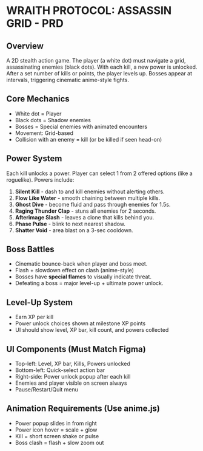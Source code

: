 # WRAITH PROTOCOL: ASSASSIN GRID - PRD

## Overview
A 2D stealth action game. The player (a white dot) must navigate a grid, assassinating enemies (black dots). With each kill, a new power is unlocked. After a set number of kills or points, the player levels up. Bosses appear at intervals, triggering cinematic anime-style fights.

## Core Mechanics
- White dot = Player
- Black dots = Shadow enemies
- Bosses = Special enemies with animated encounters
- Movement: Grid-based
- Collision with an enemy = kill (or be killed if seen head-on)

## Power System
Each kill unlocks a power. Player can select 1 from 2 offered options (like a roguelike). Powers include:

1. **Silent Kill** - dash to and kill enemies without alerting others.
2. **Flow Like Water** - smooth chaining between multiple kills.
3. **Ghost Dive** - become fluid and pass through enemies for 1.5s.
4. **Raging Thunder Clap** - stuns all enemies for 2 seconds.
5. **Afterimage Slash** - leaves a clone that kills behind you.
6. **Phase Pulse** - blink to next nearest shadow.
7. **Shatter Void** - area blast on a 3-sec cooldown.

## Boss Battles
- Cinematic bounce-back when player and boss meet.
- Flash + slowdown effect on clash (anime-style)
- Bosses have **special flames** to visually indicate threat.
- Defeating a boss = major level-up + ultimate power unlock.

## Level-Up System
- Earn XP per kill
- Power unlock choices shown at milestone XP points
- UI should show level, XP bar, kill count, and powers collected

## UI Components (Must Match Figma)
- Top-left: Level, XP bar, Kills, Powers unlocked
- Bottom-left: Quick-select action bar
- Right-side: Power unlock popup after each kill
- Enemies and player visible on screen always
- Pause/Restart/Quit menu

## Animation Requirements (Use anime.js)
- Power popup slides in from right
- Power icon hover = scale + glow
- Kill = short screen shake or pulse
- Boss clash = flash + slow zoom out
